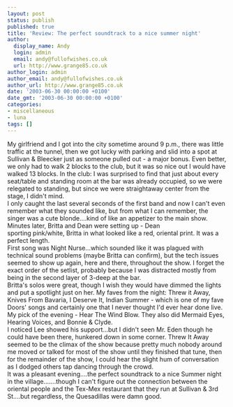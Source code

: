 ```yaml
---
layout: post
status: publish
published: true
title: 'Review: The perfect soundtrack to a nice summer night'
author:
  display_name: Andy
  login: admin
  email: andy@fullofwishes.co.uk
  url: http://www.grange85.co.uk
author_login: admin
author_email: andy@fullofwishes.co.uk
author_url: http://www.grange85.co.uk
date: '2003-06-30 00:00:00 +0100'
date_gmt: '2003-06-30 00:00:00 +0100'
categories:
- miscellaneous
- luna
tags: []
---
```

<p>My girlfriend and I got into the city sometime around 9 p.m., there was little traffic at the tunnel, then we got lucky with parking and slid into a spot at Sullivan & Bleecker just as someone pulled out - a major bonus. Even better, we only had to walk 2 blocks to the club, but it was so nice out I would have walked 13 blocks. In the club: I was surprised to find that just about every seat/table and standing room at the bar was already occupied, so we were relegated to standing, but since we were straightaway center from the stage, I didn't mind. <br />I only caught the last several seconds of the first band and now I can't even remember what they sounded like, but from what I can remember, the singer was a cute blonde....kind of like an appetizer to the main show. Minutes later, Britta and Dean were setting up - Dean<br />sporting pink/white, Britta in what looked like a red, oriental print. It was a perfect length.<br />First song was Night Nurse...which sounded like it was plagued with technical sound problems (maybe Britta can confirm), but the tech issues seemed to show up again, here and there, throughout the show. I forget the exact order of the setlist, probably because I was distracted mostly from being in the second layer of 3-deep at the bar.<br />Britta's solos were great, though I wish they would have dimmed the lights and put a spotlight just on her. My faves from the night: Threw it Away, Knives From Bavaria, I Deserve It, Indian Summer - which is one of my fave Doors' songs and certainly one that I never thought I'd ever hear done live. My pick of the evening - Hear The Wind Blow. They also did Mermaid Eyes, Hearing Voices, and Bonnie & Clyde.<br />I noticed Lee showed his support...but I didn't seen Mr. Eden though he could have been there, hunkered down in some corner. Threw It Away seemed to be the climax of the show because pretty much nobody around me moved or talked for most of the show until they finished that tune, then for the remainder of the show, I could hear the slight hum of conversation as I dodged others tap dancing through the crowd.<br />It was a pleasant evening....the perfect soundtrack to a nice Summer night in the village.......though I can't figure out the connection between the oriental people and the Tex-Mex restaurant that they run at Sullivan & 3rd  St....but regardless, the Quesadillas were damn good.</p>
